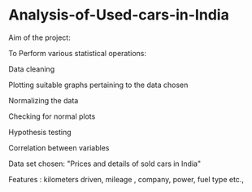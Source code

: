 # Analysis-of-Used-cars-in-India

Aim of the project:


To Perform various statistical operations: 

Data cleaning

Plotting suitable graphs pertaining to the data chosen

Normalizing the data

Checking for normal plots

Hypothesis testing

Correlation between variables


Data set chosen: "Prices and details of sold cars in India"


Features : kilometers driven, mileage , company, power, fuel type etc., 
